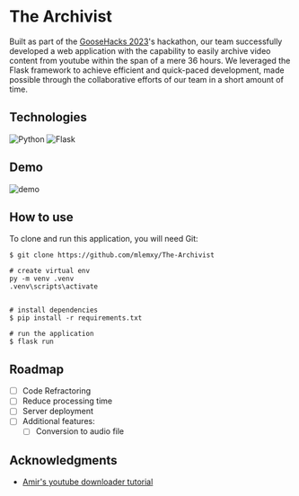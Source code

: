 # The Archivist
Built as part of the [GooseHacks 2023](https://goosehacks-2023.devpost.com/)'s hackathon, our team successfully developed a web application with the capability to easily archive video content from youtube within the span of a mere 36 hours. We leveraged the Flask framework to achieve efficient and quick-paced development, made possible through the collaborative efforts of our team in a short amount of time.

## Technologies
![Python](https://img.shields.io/badge/Python-3776AB?style=for-the-badge&logo=python&logoColor=white) ![Flask](https://img.shields.io/badge/Flask-000000?style=for-the-badge&logo=flask&logoColor=white) 

## Demo
![demo](https://github.com/mlemxy/The-Archivist/assets/58766039/dcc85301-d1ee-44e9-b95a-cbde14104350)

## How to use
To clone and run this application, you will need Git:

```
$ git clone https://github.com/mlemxy/The-Archivist

# create virtual env
py -m venv .venv
.venv\scripts\activate


# install dependencies
$ pip install -r requirements.txt

# run the application
$ flask run
```

## Roadmap
- [ ] Code Refractoring
- [ ] Reduce processing time
- [ ] Server deployment
- [ ] Additional features: 
    - [ ] Conversion to audio file

## Acknowledgments
- [Amir's youtube downloader tutorial](https://amiryousefi.medium.com/how-to-make-your-own-youtube-downloader-9cba78b05b51)


